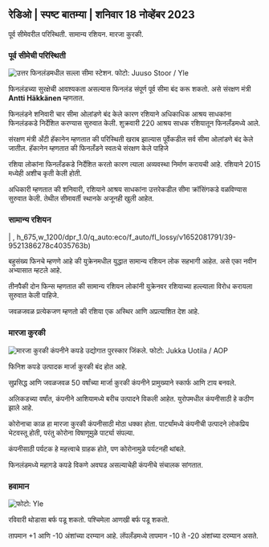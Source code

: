 ## रेडिओ \| स्पष्ट बातम्या \| शनिवार 18 नोव्हेंबर 2023

पूर्व सीमेवरील परिस्थिती. सामान्य रशियन. मारजा कुरकी.

### पूर्व सीमेची परिस्थिती

![उत्तर फिनलंडमधील सल्ला सीमा स्टेशन. फोटो: Juuso Stoor / Yle](https://images.cdn.yle.fi/image/upload/c_crop,h_3033,w_5392,x_0,y_144/ar_1.777777777777777,c_fill,g_faces,h_157777777777777777777777777777777777777777777777777777777777777777777777777777777777777777777777777,c_fill,g_faces,h/155/01_25/0/15q_auto:eco/f_auto/fl_lossy/v1700230392/39-1202451655773834805e)

फिनलंडच्या सुरक्षेची आवश्यकता असल्यास फिनलंड संपूर्ण पूर्व सीमा बंद करू शकतो. असे संरक्षण मंत्री **Antti Häkkänen** म्हणतात.

फिनलंडने शनिवारी चार सीमा ओलांडणे बंद केले कारण रशियाने अधिकाधिक आश्रय साधकांना फिनलंडकडे निर्देशित करण्यास सुरुवात केली. शुक्रवारी 220 आश्रय साधक रशियातून फिनलँडमध्ये आले.

संरक्षण मंत्री अँटी हॅकानेन म्हणतात की परिस्थिती खराब झाल्यास पूर्वेकडील सर्व सीमा ओलांडणे बंद केले जातील. हॅकानेन म्हणतात की फिनलँडने स्वतःचे संरक्षण केले पाहिजे

रशिया लोकांना फिनलँडकडे निर्देशित करतो कारण त्याला अव्यवस्था निर्माण करायची आहे. रशियाने 2015 मध्येही अशीच कृती केली होती.

अधिकारी म्हणतात की शनिवारी, रशियाने आश्रय साधकांना उत्तरेकडील सीमा क्रॉसिंगकडे वळविण्यास सुरुवात केली. तेथील सीमावर्ती स्थानके अजूनही खुली आहेत.

### सामान्य रशियन

| , h_675,w_1200/dpr_1.0/q_auto:eco/f_auto/fl_lossy/v1652081791/39-9521386278c4035763b)

बहुसंख्य फिनचे म्हणणे आहे की युक्रेनमधील युद्धात सामान्य रशियन लोक सहभागी आहेत. असे एका नवीन अभ्यासात म्हटले आहे.

तीनपैकी दोन फिन्स म्हणतात की सामान्य रशियन लोकांनी युक्रेनवर रशियाच्या हल्ल्याला विरोध करायला सुरुवात केली पाहिजे.

जवळजवळ प्रत्येकजण म्हणतो की रशिया एक अस्थिर आणि अप्रत्याशित देश आहे.

### मारजा कुरकी

![मारजा कुरकी कंपनीने कपडे उद्योगात पुरस्कार जिंकले. फोटो: Jukka Uotila / AOP](https://images.cdn.yle.fi/image/upload/c_crop,h_2089,w_3715,x_1,y_0/ar_1.777777777777777,c_fill,g_faces,h_6p_01,h/12015.q_auto:eco/f_auto/fl_lossy/v1700215518/39-120216565573a69289c3)

फिनिश कपडे उत्पादक मार्जा कुरकी बंद होत आहे.

सुप्रसिद्ध आणि जवळजवळ 50 वर्षांच्या मार्जा कुरकी कंपनीने प्रामुख्याने स्कार्फ आणि टाय बनवले.

अलिकडच्या वर्षांत, कंपनीने आशियामध्ये बरीच उत्पादने विकली आहेत. युरोपमधील कंपनीसाठी हे कठीण झाले आहे.

कोरोनाचा काळ हा मारजा कुरकी कंपनीसाठी मोठा धक्का होता. पार्ट्यांमध्ये कंपनीची उत्पादने लोकप्रिय भेटवस्तू होती, परंतु कोरोना विषाणूमुळे पार्ट्या संपल्या.

कंपनीसाठी पर्यटक हे महत्त्वाचे ग्राहक होते, पण कोरोनामुळे पर्यटनही थांबले.

फिनलंडमध्ये महागडे कपडे विकणे अवघड असल्याचेही कंपनीचे संचालक सांगतात.

### हवामान

![ फोटो: Yle](https://images.cdn.yle.fi/image/upload/c_crop,h_1080,w_1919,x_0,y_0/ar_1.7777777777777777,c_fill,g_faces,h_675,w/p_1200/1200:eco/f_auto/fl_lossy/v1700323494/39-12028456558e083321cf)

रविवारी थोडासा बर्फ पडू शकतो. पश्चिमेला आणखी बर्फ पडू शकतो.

तापमान +1 आणि -10 अंशांच्या दरम्यान आहे. लॅपलँडमध्ये तापमान -10 ते -20 अंशांच्या दरम्यान असते.